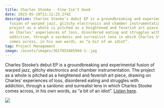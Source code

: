 ```yaml
---
title: Charles Stooke - Fine Isn't Good
date: 2023-05-10T11:11:23.274Z
description: Charles Stooke’s debut EP is a groundbreaking and experimental
  fusion of warped jazz, glitchy electronics and chamber instrumentation. The
  project as a whole is pitched as a heightened and feverish art piece, drawing
  on Charles’ experiences of loss, disordered eating and struggles with
  addiction, through a sardonic and surrealist lens in which Charles Stooke
  comes across, in his own words, as “a bit of an idiot”.
tag: Project Management
image: /assets/images/3617055405994-1-.jpg
---
```

Charles Stooke’s debut EP is a groundbreaking and experimental fusion of warped jazz, glitchy electronics and chamber instrumentation. The project as a whole is pitched as a heightened and feverish art piece, drawing on Charles’ experiences of loss, disordered eating and struggles with addiction, through a sardonic and surrealist lens in which Charles Stooke comes across, in his own words, as “a bit of an idiot”. [Listen here](https://bfan.link/fine-isn-t-good).

![](/assets/images/mecharles_2.webp)